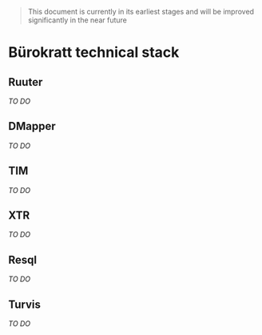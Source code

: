> This document is currently in its earliest stages and will be improved significantly in the near future

# Bürokratt technical stack

## Ruuter
_TO DO_

## DMapper
_TO DO_

## TIM
_TO DO_

## XTR
_TO DO_

## Resql
_TO DO_

## Turvis
_TO DO_
